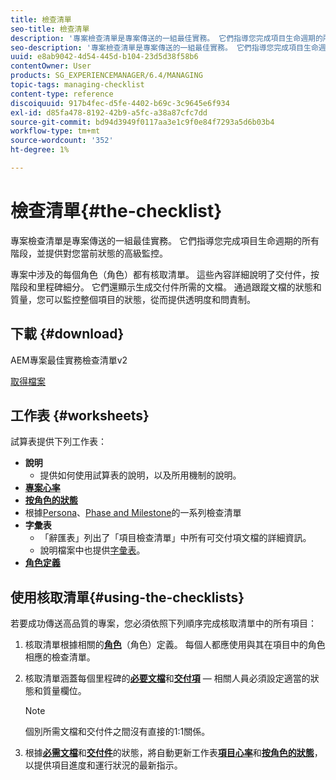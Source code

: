 ```yaml
---
title: 檢查清單
seo-title: 檢查清單
description: '專案檢查清單是專案傳送的一組最佳實務。 它們指導您完成項目生命週期的所有階段，並提供對您當前狀態的高級監控。 '
seo-description: '專案檢查清單是專案傳送的一組最佳實務。 它們指導您完成項目生命週期的所有階段，並提供對您當前狀態的高級監控。 '
uuid: e8ab9042-4d54-445d-b104-23d5d38f58b6
contentOwner: User
products: SG_EXPERIENCEMANAGER/6.4/MANAGING
topic-tags: managing-checklist
content-type: reference
discoiquuid: 917b4fec-d5fe-4402-b69c-3c9645e6f934
exl-id: d85fa478-8192-42b9-a5fc-a38a87cfc7dd
source-git-commit: bd94d3949f0117aa3e1c9f0e84f7293a5d6b03b4
workflow-type: tm+mt
source-wordcount: '352'
ht-degree: 1%

---
```


# 檢查清單{#the-checklist}

專案檢查清單是專案傳送的一組最佳實務。 它們指導您完成項目生命週期的所有階段，並提供對您當前狀態的高級監控。

專案中涉及的每個角色（角色）都有核取清單。 這些內容詳細說明了交付件，按階段和里程碑細分。 它們還顯示生成交付件所需的文檔。 通過跟蹤文檔的狀態和質量，您可以監控整個項目的狀態，從而提供透明度和問責制。

## 下載 {#download}

AEM專案最佳實務檢查清單v2

[取得檔案](assets/aem_project_bp_checklistv2-64.xlsx)

## 工作表 {#worksheets}

試算表提供下列工作表：

* **說明**
   * 提供如何使用試算表的說明，以及所用機制的說明。
* **[專案心率](/help/managing/best-practices.md#project-heartbeat-dashboard)**
* **[按角色的狀態](/help/managing/best-practices.md#status-by-role)**
* 根據[Persona](/help/managing/best-practices.md#persona)、[Phase and Milestone](/help/managing/best-practices.md#phases-and-milestones)的一系列檢查清單
* **字彙表**
   * 「辭匯表」列出了「項目檢查清單」中所有可交付項文檔的詳細資訊。
   * 說明檔案中也提供[字彙表](/help/managing/best-practices-glossary.md)。
* **[角色定義](/help/managing/best-practices.md#persona)**

## 使用核取清單{#using-the-checklists}

若要成功傳送高品質的專案，您必須依照下列順序完成核取清單中的所有項目：

1. 核取清單根據相關的&#x200B;**[角色](/help/managing/best-practices.md#persona)**（角色）定義。 每個人都應使用與其在項目中的角色相應的檢查清單。
1. 核取清單涵蓋每個里程碑的&#x200B;**[必要文檔](/help/managing/best-practices.md#required-documents)**&#x200B;和&#x200B;**[交付項](/help/managing/best-practices.md#deliverables)** — 相關人員必須設定適當的狀態和質量欄位。

   >[!NOTE]
   >
   >個別所需文檔和交付件之間沒有直接的1:1關係。

1. 根據&#x200B;**[必需文檔](/help/managing/best-practices.md#required-documents)**&#x200B;和&#x200B;**[交付件](/help/managing/best-practices.md#deliverables)**&#x200B;的狀態，將自動更新工作表&#x200B;**[項目心率](/help/managing/best-practices.md#project-heartbeat-dashboard)**&#x200B;和&#x200B;**[按角色的狀態](/help/managing/best-practices.md#status-by-role)**，以提供項目進度和運行狀況的最新指示。
